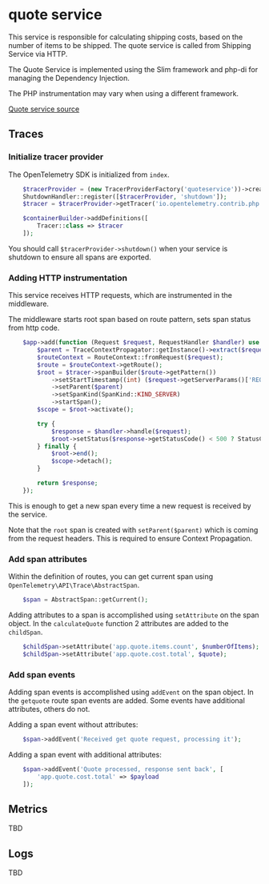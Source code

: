 # quote service

This service is responsible for calculating shipping costs, based on
the number of items to be shipped. The quote service is called from
Shipping Service via HTTP.

The Quote Service is implemented using the Slim framework and
php-di for managing the Dependency Injection.

The PHP instrumentation may vary when using a different framework.

[Quote service source](../../src/quoteservice/)

## Traces

### Initialize tracer provider

The OpenTelemetry SDK is initialized from `index`.

```php
    $tracerProvider = (new TracerProviderFactory('quoteservice'))->create();
    ShutdownHandler::register([$tracerProvider, 'shutdown']);
    $tracer = $tracerProvider->getTracer('io.opentelemetry.contrib.php');

    $containerBuilder->addDefinitions([
        Tracer::class => $tracer
    ]);
```

You should call `$tracerProvider->shutdown()` when your service is shutdown to
ensure all spans are exported.

### Adding HTTP instrumentation

This service receives HTTP requests, which are instrumented in the middleware.

The middleware starts root span based on route pattern, sets span status
from http code.

```php
    $app->add(function (Request $request, RequestHandler $handler) use ($tracer) {
        $parent = TraceContextPropagator::getInstance()->extract($request->getHeaders());
        $routeContext = RouteContext::fromRequest($request);
        $route = $routeContext->getRoute();
        $root = $tracer->spanBuilder($route->getPattern())
            ->setStartTimestamp((int) ($request->getServerParams()['REQUEST_TIME_FLOAT'] * 1e9))
            ->setParent($parent)
            ->setSpanKind(SpanKind::KIND_SERVER)
            ->startSpan();
        $scope = $root->activate();

        try {
            $response = $handler->handle($request);
            $root->setStatus($response->getStatusCode() < 500 ? StatusCode::STATUS_OK : StatusCode::STATUS_ERROR);
        } finally {
            $root->end();
            $scope->detach();
        }

        return $response;
    });
```

This is enough to get a new span every time a new request is received by the service.

Note that the `root` span is created with `setParent($parent)` which is coming from
the request headers. This is required to ensure Context Propagation.

### Add span attributes

Within the definition of routes, you can get current span using
`OpenTelemetry\API\Trace\AbstractSpan`.

```php
    $span = AbstractSpan::getCurrent();
```

Adding attributes to a span is accomplished using `setAttribute` on the span
object. In the `calculateQuote` function 2 attributes are added to the `childSpan`.

```php
    $childSpan->setAttribute('app.quote.items.count', $numberOfItems);
    $childSpan->setAttribute('app.quote.cost.total', $quote);
```

### Add span events

Adding span events is accomplished using `addEvent` on the span object. In the
`getquote` route span events are added. Some events have
additional attributes, others do not.

Adding a span event without attributes:

```php
    $span->addEvent('Received get quote request, processing it');
```

Adding a span event with additional attributes:

```php
    $span->addEvent('Quote processed, response sent back', [
        'app.quote.cost.total' => $payload
    ]);
```

## Metrics

TBD

## Logs

TBD
